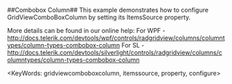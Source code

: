 ##Combobox Column##
This example demonstrates how to configure GridViewComboBoxColumn by setting its ItemsSource property.

More details can be found in our online help:
For WPF - http://docs.telerik.com/devtools/wpf/controls/radgridview/columns/columntypes/column-types-combobox-column
For SL - http://docs.telerik.com/devtools/silverlight/controls/radgridview/columns/columntypes/column-types-combobox-column

<KeyWords: gridviewcomboboxcolumn, itemssource, property, configure>